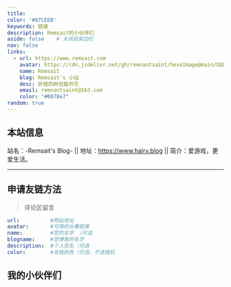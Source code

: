 ```yaml
---
title: 
color: '#87CEEB'
keywords: 链接
description: Remsait的小伙伴们
aside: false	# 关闭目录边栏
nav: false
links: 
  - url: https://www.remsait.com                                                                    #网站地址
    avatar: https://cdn.jsdelivr.net/gh/remnantsaint/hexoImage@main/QQ图片20240908121531.jpg     #头像链接  
    name: Remsait                                                                                   #名字
    blog: Remsait's 小站                                                                            #网站名
    desc: 折枝的树也能开花                                                                           #个签 or 描述
    email: remnantsaint@163.com                                                                     #个人邮箱
    color: "#0078e7"                                                                                #想要友链显示的颜色
random: true
---
```

## 本站信息

<div class="flex gap-5">
  <span>站名：-Remsait's Blog-</span>
  <span>||</span>
  <span>
  地址：<a href="https://www.hairy.blog">https://www.hairy.blog</a>
  </span>
  <span>||</span>
  <span>简介：爱游戏，更爱生活。</span>
</div>

---

## 申请友链方法
> 评论区留言
```yaml
url:          #网站地址
avatar:       #可用的头像链接
name:         #您的名字 （可选
blogname:     #您博客的名字
description:  #个人签名（可选
color:        #友链颜色（可选，不选随机
```

## 我的小伙伴们






<YunLinks :links="frontmatter.links" :random="frontmatter.random" />
